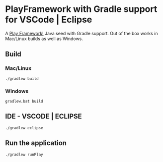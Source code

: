 # PlayFramework with Gradle support for VSCode | Eclipse

A [Play Framework!](https://www.playframework.com/) Java seed with Gradle support. Out of the box works in Mac/Linux builds as well as Windows. 

## Build
### Mac/Linux

```
./gradlew build
```

### Windows
```
gradlew.bat build
```

## IDE - VSCODE | ECLIPSE
```
./gradlew eclipse
```

## Run the application
```
./gradlew runPlay
```
